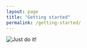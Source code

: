```yaml
---
layout: page
title: "Getting started"
permalink: /getting-started/
---
```


![Just do it!](https://dazedimg-dazedgroup.netdna-ssl.com/538/0-19-538-359/azure/dazed-prod/1120/3/1123130.jpg)

